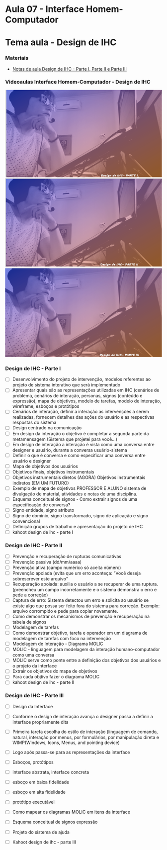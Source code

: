 # Aula 07 - Interface Homem-Computador
# Tema aula - Design de IHC


### Materiais
- [Notas de aula Design de IHC - Parte I, Parte II e Parte III](design_de_ihc.pdf)


### Videoaulas Interface Homem-Computador -  Design de IHC
[![Design de IHC - Parte I](capa_14.png)](https://youtu.be/KkANG3_zaic)
[![Design de IHC - Parte II](capa_15.png)](https://youtu.be/yA6xtST_G8Q)
[![Design de IHC - Parte III](capa_16.png)](https://youtu.be/_fdcRcmcGsw)



### Design de IHC - Parte I 

- [ ]  Desenvolvimento do projeto de intervenção, modelos referentes ao projeto de sistema interativo que será implementado
- [ ]  Apresentar quais são as representações utilizadas em IHC (cenários de problema, cenários de interação, personas, signos (conteúdo e expressão), mapa de objetivos, modelo de tarefas, modelo de interação, wireframe, esboços e protótipos
- [ ]  Cenários de interação, definir a interação as intervenções a serem realizadas, fornecem detalhes das ações do usuário e as respectivas respostas do sistema
- [ ]  Design centrado na comunicação 
- [ ]  Em design da interação o objetivo é completar a segunda parte da metamensagem (Sistema que projetei para você...)
- [ ]  Em design de interação a interação é vista como uma conversa entre designer e usuário, durante a conversa usuário-sistema
- [ ]  Definir o que é conversa e como especificar uma conversa entre usuário e designer
- [ ]  Mapa de objetivos dos usuários
- [ ]  Objetivos finais, objetivos instrumentais
- [ ]  Objetivos instrumentais diretos (AGORA) Objetivos instrumentais indiretos (EM UM FUTURO)
- [ ]  Exemplo de mapa de objetivos PROFESSOR E ALUNO sistema de divulgação de material, atividades e notas de uma disciplina.
- [ ]  Esquema conceitual de signos - Como extrair signos de uma especificação de conversa?
- [ ]  Signo entidade, signo atributo
- [ ]  Signo de domínio, signo transformado, signo de aplicação e signo convencional
- [ ]  Definição grupos de trabalho e apresentação do projeto de IHC
- [ ]  kahoot design de ihc - parte I

### Design de IHC - Parte II  

- [ ]  Prevenção e recuperação de rupturas comunicativas
- [ ]  Prevenção passiva (dd/mm/aaaa)
- [ ]  Prevenção ativa (campo numérico só aceita número)
- [ ]  Prevenção apoiada (evita que um erro aconteça: "Você deseja sobrescrever este arquivo"
- [ ]  Recuperação apoiada: auxilia o usuário a se recuperar de uma ruptura. (preencheu um campo incorretamente e o sistema demonstra o erro e pede a correção)
- [ ]  Captura de erro: Sistema detectou um erro e solicita ao usuário se existe algo que possa ser feito fora do sistema para correção. Exemplo: arquivo corrompido e pede para copiar novamente.
- [ ]  Como demonstrar os mecanismos de prevenção e recuperação na tabela de signos
- [ ]  Modelagem de tarefas
- [ ]  Como demonstrar objetivo, tarefa e operador em um diagrama de modelagem de tarefas com foco na intervenção
- [ ]  Modelagem de Interação - Diagrama MOLIC
- [ ]  MOLIC - linguagem para modelagem da interação humano-computador como uma conversa
- [ ]  MOLIC serve como ponte entre a definição dos objetivos dos usuários e o projeto da interface
- [ ]  Extrair os objetivos do mapa de objetivos
- [ ]  Para cada objtivo fazer o diagrama MOLIC
- [ ]  kahoot design de ihc - parte II

### Design de IHC - Parte III 
- [ ]  Design da Interface
- [ ]  Conforme o design de interação avança o designer passa a definir a interface propriamente dita
- [ ]  Primeira tarefa escolha do estilo de interação (linguagem de comando, natural, interação por menus, por formulários, por manipulação direta e WIMP(Windows, Icons, Menus, and pointing device)
- [ ]  Logo após passa-se para as representações da interface
- [ ]  Esboços, protótipos
- [ ]  interface abstrata, interface concreta
- [ ]  esboço em baixa fidelidade
- [ ]  esboço em alta fidelidade
- [ ]  protótipo executável
- [ ]  Como mapear os diagramas MOLIC em itens da interface
- [ ]  Esquema conceitual de signos expressão
- [ ]  Projeto do sistema de ajuda
- [ ]  Kahoot design de ihc - parte III

